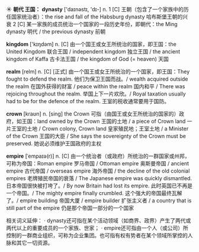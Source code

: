 ☀ <span class="category">**朝代 王国：**</span>
<span class="vocabulary">**dynasty**</span> ['daɪnəstɪ, 'dɪ-] 
<span class="definition">n. 1 [C] 王朝（包含了一个家族中的历任国家统治者）：</span>the rise and fall of the Habsburg dynasty 哈布斯堡王朝的兴衰 <span class="definition">2 [C] 某一家族的成员统治一个国家的一段历史年份，即朝代：</span>the Ming dynasty 明代 / the previous dynasty 前朝

<span class="vocabulary">**kingdom**</span> ['kɪŋdəm] 
<span class="definition">n. [C] 由一个国王或女王所统治的国家，即王国：</span>the United Kingdom 联合王国 / independent kingdom 独立王国 / the ancient kingdom of Kaffa 古卡法王国 / the kingdom of God (= heaven) 天国 
           
<span class="vocabulary">**realm**</span> [relm]
<span class="definition">n. [C] [正式] 由一个国王或女王所统治的一个国家，即王国：</span>They fought to defend the realm. 他们为保卫王国而战。/ wealth acquired outside the realm 在国外获得的财富 / peace within the realm 国内和平 / There was rejoicing throughout the realm. 举国上下一片欢欣。/ Royal taxation usually had to be for the defence of the realm. 王室的税收通常要用于国防。           
           
<span class="vocabulary">**crown**</span> [kraʊn]
<span class="definition">n. [sing] the Crown 可指（由国王或女王所统治的国家的）政府，如王国：</span>land owned by the Crown 王国的土地 / a piece of Crown land 一片王室的土地 / Crown colony, Crown land 皇家殖民地；王室土地 / a Minister of the Crown 王国的大臣 / She says the sovereignty of the Crown must be preserved. 她说必须维护王国政府的主权

<span class="vocabulary">**empire**</span> [ˈempaɪə(r)]
<span class="definition">n. [C] 由一个统治者（或政府）所统治的一群国家或州邦，可称为帝国：</span>Roman empire 罗马帝国 / Ottoman empire 奥斯曼帝国 / ancient empire 古代帝国 / overseas empire 海外帝国 / the decline of the old colonial empires 老牌殖民帝国的衰落 / The Japanese empire was quickly dismantled. 日本帝国很快被打垮了。/ By now Britain had lost its empire. 此时英国已不再是一个帝国。/ The mighty empire finally crumbled. 这个强大的帝国最终瓦解了。/ empire building 帝国大厦 / empire builder 扩张主义者 / a country that is still part of the empire 仍是那个帝国一部分的一个国家

相关词义延伸：
· dynasty还可指在某个活动领域（如商界、政界）产生了两代或两代以上的重要成员的一个家族、世家；
· empire还可指由一个人（或公司）所控制的一群商业组织，可称为企业集团。也可指有权有势者在某个领域所掌控的人脉和其它一切资源。


